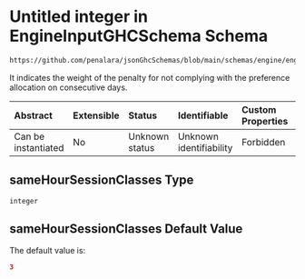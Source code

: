# Untitled integer in EngineInputGHCSchema Schema

```txt
https://github.com/penalara/jsonGhcSchemas/blob/main/schemas/engine/engineSpecification.schema.json#/properties/optimizationWeights/properties/sessions/properties/sameHourSessionClasses
```

It indicates the weight of the penalty for not complying with the preference allocation on consecutive days.

| Abstract            | Extensible | Status         | Identifiable            | Custom Properties | Additional Properties | Access Restrictions | Defined In                                                                                               |
| :------------------ | :--------- | :------------- | :---------------------- | :---------------- | :-------------------- | :------------------ | :------------------------------------------------------------------------------------------------------- |
| Can be instantiated | No         | Unknown status | Unknown identifiability | Forbidden         | Allowed               | none                | [engineSpecification.schema.json\*](../../../out/engineSpecification.schema.json "open original schema") |

## sameHourSessionClasses Type

`integer`

## sameHourSessionClasses Default Value

The default value is:

```json
3
```
